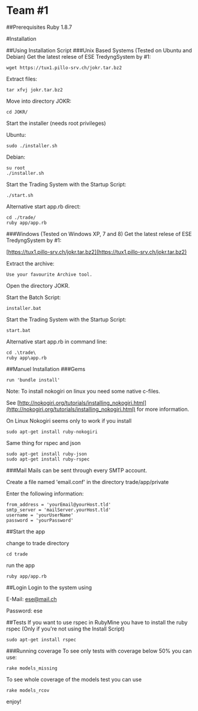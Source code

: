 Team #1
===============
##Prerequisites
    Ruby 1.8.7

#Installation

##Using Installation Script
###Unix Based Systems (Tested on Ubuntu and Debian)
Get the latest relese of ESE TredyngSystem by #1:

    wget https://tux1.pillo-srv.ch/jokr.tar.bz2

Extract files:

    tar xfvj jokr.tar.bz2

Move into directory JOKR:

    cd JOKR/

Start the installer (needs root privileges)

  Ubuntu:
  
    sudo ./installer.sh
    
  Debian:
  
    su root
    ./installer.sh
    
Start the Trading System with the Startup Script:

    ./start.sh

  Alternative start app.rb direct:

    cd ./trade/
    ruby app/app.rb


###Windows (Tested on Windows XP, 7 and 8)
Get the latest relese of ESE TredyngSystem by #1:

[https://tux1.pillo-srv.ch/jokr.tar.bz2](https://tux1.pillo-srv.ch/jokr.tar.bz2)

Extract the archive:

    Use your favourite Archive tool.

Open the directory JOKR.

Start the Batch Script:

    installer.bat

Start the Trading System with the Startup Script:

    start.bat

  Alternative start app.rb in command line:

    cd .\trade\
    ruby app\app.rb


##Manuel Installation
###Gems

    run 'bundle install'

Note: To install nokogiri on linux you need some native c-files.

See [http://nokogiri.org/tutorials/installing_nokogiri.html](http://nokogiri.org/tutorials/installing_nokogiri.html) for more information.


On Linux Nokogiri seems only to work if you install

    sudo apt-get install ruby-nokogiri


Same thing for rspec and json

    sudo apt-get install ruby-json
    sudo apt-get install ruby-rspec


###Mail
Mails can be sent through every SMTP account.

Create a file named 'email.conf' in the directory trade/app/private

Enter the following information:

    from_address = 'yourEmail@yourHost.tld'
    smtp_server = 'mailServer.yourHost.tld'
    username = 'yourUserName'
    password = 'yourPassword'

  
##Start the app

change to trade directory

    cd trade
  
run the app

    ruby app/app.rb


##Login
Login to the system using

E-Mail: ese@mail.ch

Password: ese

##Tests
If you want to use rspec in RubyMine you have to install the ruby rspec (Only if you're not using the Install Script)

    sudo apt-get install rspec


###Running coverage
To see only tests with coverage below 50% you can use:

    rake models_missing

To see whole coverage of the models test you can use

    rake models_rcov


enjoy!
